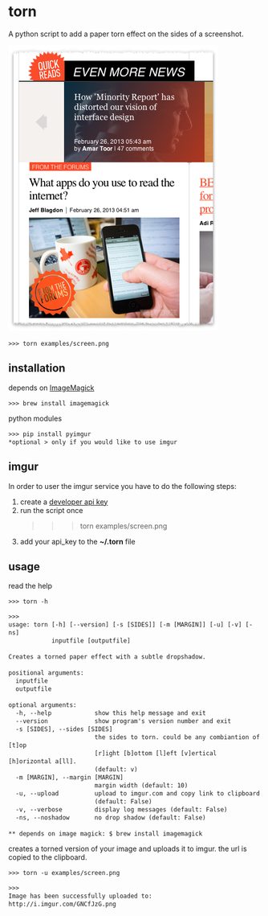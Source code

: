 torn
====

A python script to add a paper torn effect on the sides of a screenshot.

![example](https://github.com/bennyschudel/torn/raw/master/examples/screen-torned.png)

	>>> torn examples/screen.png


installation
------------

depends on [ImageMagick][1]

	>>> brew install imagemagick

python modules

	>>> pip install pyimgur
	*optional > only if you would like to use imgur


imgur
-----

In order to user the imgur service you have to do the following steps:

1. create a [developer api key][2]
2. run the script once
	>>> torn examples/screen.png
3. add your api_key to the **~/.torn** file


usage
-----

read the help

	>>> torn -h

```
>>>
usage: torn [-h] [--version] [-s [SIDES]] [-m [MARGIN]] [-u] [-v] [-ns]
            inputfile [outputfile]

Creates a torned paper effect with a subtle dropshadow.

positional arguments:
  inputfile
  outputfile

optional arguments:
  -h, --help            show this help message and exit
  --version             show program's version number and exit
  -s [SIDES], --sides [SIDES]
                        the sides to torn. could be any combiantion of [t]op
                        [r]ight [b]ottom [l]eft [v]ertical [h]orizontal a[ll].
                        (default: v)
  -m [MARGIN], --margin [MARGIN]
                        margin width (default: 10)
  -u, --upload          upload to imgur.com and copy link to clipboard
                        (default: False)
  -v, --verbose         display log messages (default: False)
  -ns, --noshadow       no drop shadow (default: False)

** depends on image magick: $ brew install imagemagick
```


creates a torned version of your image and uploads it to imgur. the url is copied to the clipboard.

	>>> torn -u examples/screen.png

```
>>>
Image has been successfully uploaded to: http://i.imgur.com/GNCfJzG.png
```


[1]: http://imagemagick.org/                "ImageMagick"
[2]: https://imgur.com/register/api_anon    "Imgur Register an Application"